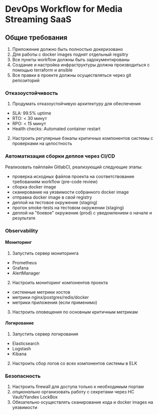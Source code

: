 # DevOps Workflow for Media Streaming SaaS
## Общие требования
1) Приложение должно быть полностью докеризовано
2) Для работы с docker images поднят отдельный regsitry
3) Все пункты workflow должны быть задокументированы
4) Создание и настройка инфраструктуры должна производиться с помощью terraform и ansible
5) Все правки в проекте должны осуществляться через git репозиторий
### Отказоустойчивость
1) Продумать отказоустойчивую архитектуру для обеспечения
- SLA: 99.5% uptime
- RTO: < 30 минут
- RPO: < 15 минут
- Health checks: Automated container restart
2) Настроить регулярные бэкапы критичных компонентов системы с проверками на целостность
### Автоматизация сборки деплоя через CI/CD
Реализовать пайплайн GitlabCI, реализующий следующие этапы:
- проверка исходных файлов проекта на соответствование требованиям workflow (pre-code review)
- сборка docker image
- сканирование на уязвимости собранного docker image
- отправка docker image в _свой_ registry
- деплой на тестовое окружение (staging)
- прогон smoke-tests на тестовом окружении (staging)
- деплой на "боевое" окружение (prod) с уведомлением о начале и результате
### Observability
#### Мониторинг
1) Запустить сервер мониторинга
- Prometheus
- Grafana
- AlertManager
2) Настроить мониторинг компонентов проекта
- системные метрики хостов
- метрики nginx/postgres/redis/docker
- метрики приложения (если применимо)
3) Настроить оповещения по основным критичным метрикам
#### Логирование
1) Запустить сервер логирования
- Elasticsearch
- Logstash
- Kibana
2) Настроить сбор логов со всех компонентов системы в ELK
### Безопасность
1) Настроить firewall для доступа только к необходимым портам
2) _опционально_ организовать работу с секретами через HC Vault/Yandex LockBox
3) Обязательно осуществлять сканирование кода и docker images на уязвимости
